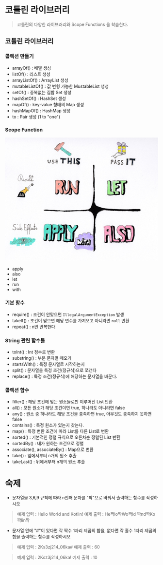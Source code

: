 # 코틀린 라이브러리

> 코틀린의 다양한 라이브러리와 Scope Functions 을 학습한다.

## 코틀린 라이브러리

### 콜렉션 만들기

- arrayOf() : 배열 생성
- listOf() : 리스트 생성
- arrayListOf() : ArrayList 생성
- mutableListOf() : 값 변형 가능한 MustableList 생성
- setOf() : 중복없는 집합 Set 생성
- hashSetOf() : HashSet 생성
- mapOf() : key-value 형태의 Map 생성
- hashMapOf() : HashMap 생성
- to : Pair 생성 (1 to "one")

### Scope Function

![scope_function](scope.jpeg)

- apply
- also
- let
- run
- with

### 기본 함수

- require() : 조건이 안맞으면 `IllegalArgumentException` 발생
- takeIf() : 조건이 맞으면 해당 변수를 가져오고 아니라면 `null` 반환
- repeat() : n번 반복한다

### String 관련 함수들

- toInt() : Int 정수로 변환 
- substring() : 부분 문자열 떼오기 
- startsWith() : 특정 문자열로 시작하는지 
- split() : 문자열을 특정 조건(정규식)으로 쪼갠다
- replace() : 특정 조건(정규식)에 해당하는 문자열을 바꾼다.

### 콜렉션 함수

- filter() : 해당 조건에 맞는 원소들로만 이루어진 List 반환
- all() : 모든 원소가 해당 조건이면 true, 하나라도 아니라면 false
- any() : 원소 중 하나라도 해당 조건을 충족하면 true, 아무것도 충족하지 못하면 false
- contains() : 특정 원소가 있는지 찾는다.
- map() : 특정 변환 조건에 따라 List를 다른 List로 변환
- sorted() : 기본적인 정렬 규칙으로 오른차순 정렬된 List 반환
- sortedBy() : 내가 원하는 조건으로 정렬
- associate(), associateBy() : Map으로 변환
- take() : 앞에서부터 n개의 원소 추출
- takeLast() : 뒤에서부터 n개의 원소 추출

# 숙제

- 문자열을 3,6,9 규칙에 따라 n번째 문자를 "짝"으로 바꿔서 출력하는 함수를 작성하시오

> 예제 입력 : Hello World and Kotlin!
> 예제 출력 : He짝lo짝Wo짝ld 짝nd짝Ko짝lin짝

- 문자열 안에 "#"이 있다면 각 짝수 1자리 제곱의 합을, 없다면 각 홀수 1자리 제곱의 합을 출력하는 함수를 작성하시오

> 예제 입력 : 2Ks3zj214_06ka#
> 예제 출력 : 60

> 예제 입력 : 2Ksz3j214_06ka!
> 예제 출력 : 10